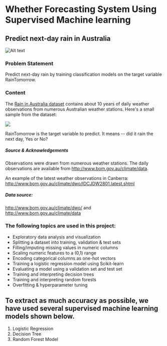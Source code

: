 # Whether Forecasting System Using Supervised Machine learning 

## Predict next-day rain in Australia

![Alt text](https://i.imgur.com/KWfcpcO.png)

### Problem Statement
Predict next-day rain by training classification models on the target variable RainTomorrow.

### Content
The [Rain in Australia dataset](https://kaggle.com/jsphyg/weather-dataset-rattle-package) contains about 10 years of daily weather observations from numerous Australian weather stations. Here's a small sample from the dataset:

![](https://i.imgur.com/5QNJvir.png)

RainTomorrow is the target variable to predict. It means -- did it rain the next day, Yes or No? 

##### Source & Acknowledgements
Observations were drawn from numerous weather stations. The daily observations are available from http://www.bom.gov.au/climate/data.

An example of the latest weather observations in Canberra: http://www.bom.gov.au/climate/dwo/IDCJDW2801.latest.shtml

##### Data source: 
http://www.bom.gov.au/climate/dwo/ and http://www.bom.gov.au/climate/data

### The following topics are used in this project:

- Exploratory data analysis and visualization
- Splitting a dataset into training, validation & test sets
- Filling/imputing missing values in numeric columns
- Scaling numeric features to a (0,1) range
- Encoding categorical columns as one-hot vectors
- Training a logistic regression model using Scikit-learn
- Evaluating a model using a validation set and test set
- Training and interpreting decision trees
- Training and interpreting random forests
- Overfitting & hyperparameter tuning

## To extract as much accuracy as possible, we have used several supervised machine learning models shown below.
1. Logistic Regression
2. Decision Tree
3. Random Forest Model

